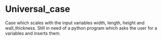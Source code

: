 # Universal_case
Case which scales with the input variables width, length, height and wall_thickness.
Still in need of a python program which asks the user for a variables and inserts them.
